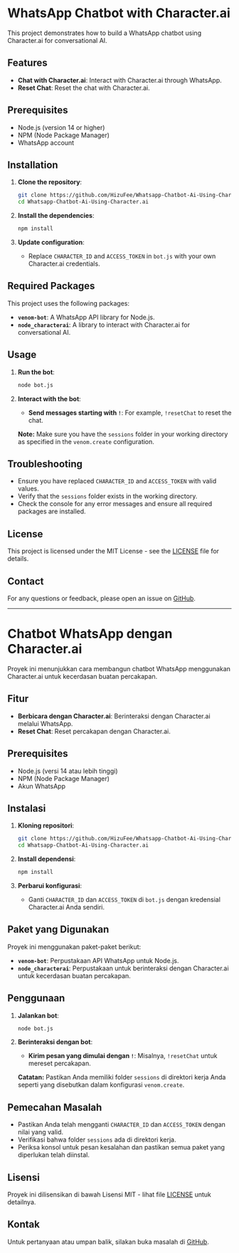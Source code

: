 # WhatsApp Chatbot with Character.ai

This project demonstrates how to build a WhatsApp chatbot using Character.ai for conversational AI.

## Features

- **Chat with Character.ai**: Interact with Character.ai through WhatsApp.
- **Reset Chat**: Reset the chat with Character.ai.

## Prerequisites

- Node.js (version 14 or higher)
- NPM (Node Package Manager)
- WhatsApp account

## Installation

1. **Clone the repository**:

    ```bash
    git clone https://github.com/HizuFee/Whatsapp-Chatbot-Ai-Using-Character.ai.git
    cd Whatsapp-Chatbot-Ai-Using-Character.ai
    ```

2. **Install the dependencies**:

    ```bash
    npm install
    ```

3. **Update configuration**:

    - Replace `CHARACTER_ID` and `ACCESS_TOKEN` in `bot.js` with your own Character.ai credentials.

## Required Packages

This project uses the following packages:

- **`venom-bot`**: A WhatsApp API library for Node.js.
- **`node_characterai`**: A library to interact with Character.ai for conversational AI.

## Usage

1. **Run the bot**:

    ```bash
    node bot.js
    ```

2. **Interact with the bot**:

    - **Send messages starting with `!`**: For example, `!resetChat` to reset the chat.
    
    **Note:** Make sure you have the `sessions` folder in your working directory as specified in the `venom.create` configuration.

## Troubleshooting

- Ensure you have replaced `CHARACTER_ID` and `ACCESS_TOKEN` with valid values.
- Verify that the `sessions` folder exists in the working directory.
- Check the console for any error messages and ensure all required packages are installed.

## License

This project is licensed under the MIT License - see the [LICENSE](LICENSE) file for details.

## Contact

For any questions or feedback, please open an issue on [GitHub](https://github.com/HizuFee/Whatsapp-Chatbot-Ai-Using-Character.ai/issues).

---

# Chatbot WhatsApp dengan Character.ai

Proyek ini menunjukkan cara membangun chatbot WhatsApp menggunakan Character.ai untuk kecerdasan buatan percakapan.

## Fitur

- **Berbicara dengan Character.ai**: Berinteraksi dengan Character.ai melalui WhatsApp.
- **Reset Chat**: Reset percakapan dengan Character.ai.

## Prerequisites

- Node.js (versi 14 atau lebih tinggi)
- NPM (Node Package Manager)
- Akun WhatsApp

## Instalasi

1. **Kloning repositori**:

    ```bash
    git clone https://github.com/HizuFee/Whatsapp-Chatbot-Ai-Using-Character.ai.git
    cd Whatsapp-Chatbot-Ai-Using-Character.ai
    ```

2. **Install dependensi**:

    ```bash
    npm install
    ```

3. **Perbarui konfigurasi**:

    - Ganti `CHARACTER_ID` dan `ACCESS_TOKEN` di `bot.js` dengan kredensial Character.ai Anda sendiri.

## Paket yang Digunakan

Proyek ini menggunakan paket-paket berikut:

- **`venom-bot`**: Perpustakaan API WhatsApp untuk Node.js.
- **`node_characterai`**: Perpustakaan untuk berinteraksi dengan Character.ai untuk kecerdasan buatan percakapan.

## Penggunaan

1. **Jalankan bot**:

    ```bash
    node bot.js
    ```

2. **Berinteraksi dengan bot**:

    - **Kirim pesan yang dimulai dengan `!`**: Misalnya, `!resetChat` untuk mereset percakapan.
    
    **Catatan:** Pastikan Anda memiliki folder `sessions` di direktori kerja Anda seperti yang disebutkan dalam konfigurasi `venom.create`.

## Pemecahan Masalah

- Pastikan Anda telah mengganti `CHARACTER_ID` dan `ACCESS_TOKEN` dengan nilai yang valid.
- Verifikasi bahwa folder `sessions` ada di direktori kerja.
- Periksa konsol untuk pesan kesalahan dan pastikan semua paket yang diperlukan telah diinstal.

## Lisensi

Proyek ini dilisensikan di bawah Lisensi MIT - lihat file [LICENSE](LICENSE) untuk detailnya.

## Kontak

Untuk pertanyaan atau umpan balik, silakan buka masalah di [GitHub](https://github.com/HizuFee/Whatsapp-Chatbot-Ai-Using-Character.ai/issues).
